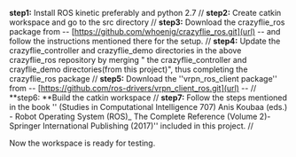 **step1:** Install ROS kinetic preferably and python 2.7 //
**step2:** Create catkin workspace and go to the src directory //
**step3:** Download the crazyflie_ros package from -- [https://github.com/whoenig/crazyflie_ros.git](url) -- and follow the instructions mentioned there for the setup. //
**step4:** Update the crazyflie_controller and crazyflie_demo directories in the above crazyflie_ros repository
			by merging " the crazyflie_controller and crayflie_demo directories(from this project)", thus completing the crazyflie_ros package //
**step5:** Download the ''vrpn_ros_client package'' from -- [https://github.com/ros-drivers/vrpn_client_ros.git](url) -- //
**step6: **Build the catkin workspace //
**step7:** Follow the steps mentioned in the book
		'' (Studies in Computational Intelligence 707) Anis Koubaa (eds.) - Robot Operating System (ROS)_
				The Complete Reference (Volume 2)-Springer International Publishing (2017)'' included in this project. //

Now the workspace is ready for testing.